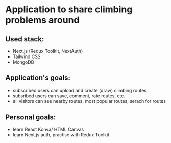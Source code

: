 # Application to share climbing problems around


## Used stack:
* Next.js (Redux Toolkit, NextAuth)
* Tailwind CSS
* MongoDB

## Application's goals:
* subscribed users can upload and create (draw) climbing routes
* subsribed users can save, comment, rate routes, etc.
* all visitors can see nearby routes, most popular routes, serach for routes

## Personal goals:
* learn React Konva/ HTML Canvas
* learn Next.js auth, practise with Redux Toolkit
